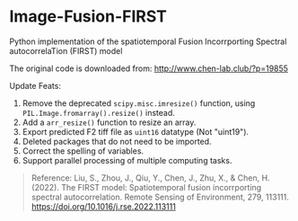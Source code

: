 # Image-Fusion-FIRST
Python implementation of the spatiotemporal Fusion Incorrporting Spectral autocorrelaTion (FIRST) model

The original code is downloaded from: http://www.chen-lab.club/?p=19855

Update Feats:
1. Remove the deprecated `scipy.misc.imresize()` function, using `PIL.Image.fromarray().resize()` instead.
2. Add a `arr_resize()` function to resize an array.
3. Export predicted F2 tiff file as `uint16` datatype (Not "uint19").
4. Deleted packages that do not need to be imported.
5. Correct the spelling of variables.
6. Support parallel processing of multiple computing tasks.

> Reference: Liu, S., Zhou, J., Qiu, Y., Chen, J., Zhu, X., & Chen, H. (2022). The FIRST model: Spatiotemporal fusion incorrporting spectral autocorrelation. Remote Sensing of Environment, 279, 113111. https://doi.org/10.1016/j.rse.2022.113111
